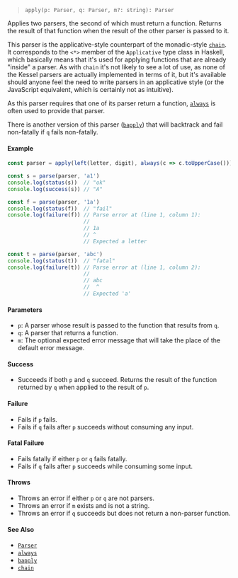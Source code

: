 <!--
 Copyright (c) 2020 Thomas J. Otterson
 
 This software is released under the MIT License.
 https://opensource.org/licenses/MIT
-->

> `apply(p: Parser, q: Parser, m?: string): Parser`

Applies two parsers, the second of which must return a function. Returns the result of that function when the result of the other parser is passed to it.

This parser is the applicative-style counterpart of the monadic-style [`chain`](chain.md). It corresponds to the `<*>` member of the `Applicative` type class in Haskell, which basically means that it's used for applying functions that are already "inside" a parser. As with `chain` it's not likely to see a lot of use, as none of the Kessel parsers are actually implemented in terms of it, but it's available should anyone feel the need to write parsers in an applicative style (or the JavaScript equivalent, which is certainly not as intuitive).

As this parser requires that one of its parser return a function, [`always`](always.md) is often used to provide that parser.

There is another version of this parser ([`bapply`](bapply.md)) that will backtrack and fail non-fatally if `q` fails non-fatally.

#### Example

```javascript
const parser = apply(left(letter, digit), always(c => c.toUpperCase()))

const s = parse(parser, 'a1')
console.log(status(s))  // "ok"
console.log(success(s)) // "A"

const f = parse(parser, '1a')
console.log(status(f))  // "fail"
console.log(failure(f)) // Parse error at (line 1, column 1):
                        //
                        // 1a
                        // ^
                        // Expected a letter

const t = parse(parser, 'abc')
console.log(status(t))  // "fatal"
console.log(failure(t)) // Parse error at (line 1, column 2):
                        //
                        // abc
                        //  ^
                        // Expected 'a'
```

#### Parameters

* `p`: A parser whose result is passed to the function that results from `q`.
* `q`: A parser that returns a function.
* `m`: The optional expected error message that will take the place of the default error message.

#### Success

* Succeeds if both `p` and `q` succeed. Returns the result of the function returned by `q` when applied to the result of `p`.

#### Failure

* Fails if `p` fails.
* Fails if `q` fails after `p` succeeds without consuming any input.

#### Fatal Failure

* Fails fatally if either `p` or `q` fails fatally.
* Fails if `q` fails after `p` succeeds while consuming some input.

#### Throws

* Throws an error if either `p` or `q` are not parsers.
* Throws an error if `m` exists and is not a string.
* Throws an error if `q` succeeds but does not return a non-parser function.

#### See Also

* [`Parser`](../types/parser.md)
* [`always`](always.md)
* [`bapply`](bapply.md)
* [`chain`](chain.md)
